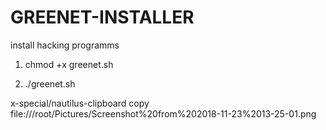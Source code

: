 # GREENET-INSTALLER
install hacking programms

1. chmod +x greenet.sh

2. ./greenet.sh

x-special/nautilus-clipboard
copy
file:///root/Pictures/Screenshot%20from%202018-11-23%2013-25-01.png

